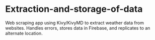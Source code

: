 # Extraction-and-storage-of-data
Web scraping app using Kivy/KivyMD to extract weather data from websites. Handles errors, stores data in Firebase, and replicates to an alternate location.
